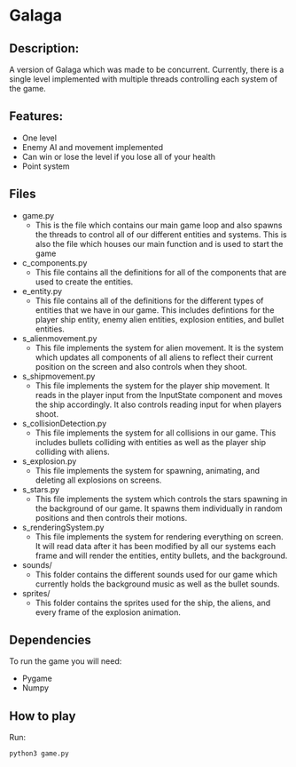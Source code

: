# Galaga
## Description:
A version of Galaga which was made to be concurrent. Currently, there is a 
single level implemented with multiple threads controlling each system of 
the game.
## Features:
- One level
- Enemy AI and movement implemented
- Can win or lose the level if you lose all of your health
- Point system
## Files
- game.py
    - This is the file which contains our main game loop and also spawns 
    the threads to control all of our different entities and systems. This
    is also the file which houses our main function and is used to start
    the game
- c_components.py
    - This file contains all the definitions for all of the components that
    are used to create the entities. 
- e_entity.py
    - This file contains all of the definitions for the different types of 
    entities that we have in our game. This includes defintions for the
    player ship entity, enemy alien entities, explosion entities, and 
    bullet entities.
- s_alienmovement.py
    - This file implements the system for alien movement. It is the system
    which updates all components of all aliens to reflect their current
    position on the screen and also controls when they shoot. 
- s_shipmovement.py
    - This file implements the system for the player ship movement. It reads
    in the player input from the InputState component and moves the ship
    accordingly. It also controls reading input for when players shoot.
- s_collisionDetection.py
    - This file implements the system for all collisions in our game. This
    includes bullets colliding with entities as well as the player ship 
    colliding with aliens. 
- s_explosion.py
    - This file implements the system for spawning, animating, and deleting
    all explosions on screens. 
- s_stars.py
    - This file implements the system which controls the stars spawning in the
    background of our game. It spawns them individually in random positions and
    then controls their motions.
- s_renderingSystem.py
    - This file implements the system for rendering everything on screen. It 
    will read data after it has been modified by all our systems each frame
    and will render the entities, entity bullets, and the background.
- sounds/
    - This folder contains the different sounds used for our game which 
    currently holds the background music as well as the bullet sounds.
- sprites/
    - This folder contains the sprites used for the ship, the aliens, and every
    frame of the explosion animation.
## Dependencies
To run the game you will need:
- Pygame
- Numpy
## How to play
Run:
```console
python3 game.py
```
